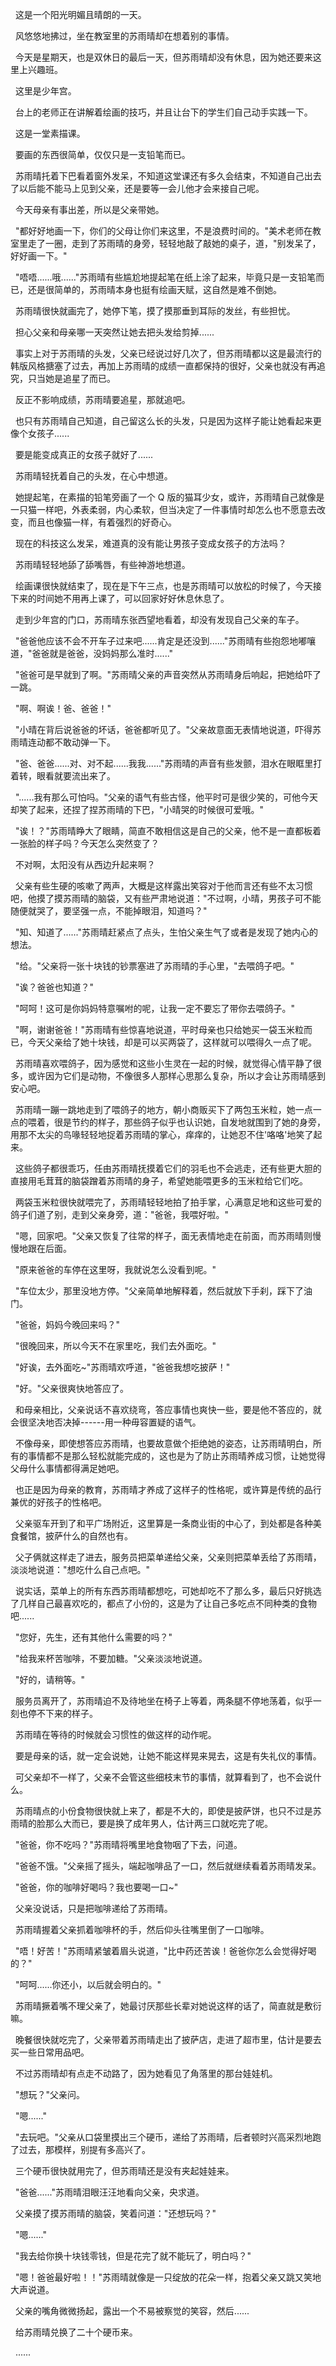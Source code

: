 <link rel="stylesheet" href="../../styles/text.css" />

  这是一个阳光明媚且晴朗的一天。

  风悠悠地拂过，坐在教室里的苏雨晴却在想着别的事情。

 
今天是星期天，也是双休日的最后一天，但苏雨晴却没有休息，因为她还要来这里上兴趣班。

  这里是少年宫。

  台上的老师正在讲解着绘画的技巧，并且让台下的学生们自己动手实践一下。

  这是一堂素描课。

  要画的东西很简单，仅仅只是一支铅笔而已。

 
苏雨晴托着下巴看着窗外发呆，不知道这堂课还有多久会结束，不知道自己出去了以后能不能马上见到父亲，还是要等一会儿他才会来接自己呢。

  今天母亲有事出差，所以是父亲带她。

 
"都好好地画一下，你们的父母让你们来这里，不是浪费时间的。"美术老师在教室里走了一圈，走到了苏雨晴的身旁，轻轻地敲了敲她的桌子，道，"别发呆了，好好画一下。"

 
"唔唔......哦......"苏雨晴有些尴尬地提起笔在纸上涂了起来，毕竟只是一支铅笔而已，还是很简单的，苏雨晴本身也挺有绘画天赋，这自然是难不倒她。

  苏雨晴很快就画完了，她停下笔，摸了摸那垂到耳际的发丝，有些担忧。

  担心父亲和母亲哪一天突然让她去把头发给剪掉......

 
事实上对于苏雨晴的头发，父亲已经说过好几次了，但苏雨晴都以这是最流行的韩版风格搪塞了过去，再加上苏雨晴的成绩一直都保持的很好，父亲也就没有再追究，只当她是追星了而已。

  反正不影响成绩，苏雨晴要追星，那就追吧。

 
也只有苏雨晴自己知道，自己留这么长的头发，只是因为这样子能让她看起来更像个女孩子......

  要是能变成真正的女孩子就好了......

  苏雨晴轻抚着自己的头发，在心中想道。

 
她提起笔，在素描的铅笔旁画了一个 Q 版的猫耳少女，或许，苏雨晴自己就像是一只猫一样吧，外表柔弱，内心柔软，但当决定了一件事情时却怎么也不愿意去改变，而且也像猫一样，有着强烈的好奇心。

  现在的科技这么发呆，难道真的没有能让男孩子变成女孩子的方法吗？

  苏雨晴轻轻地舔了舔嘴唇，有些神游地想道。

 
绘画课很快就结束了，现在是下午三点，也是苏雨晴可以放松的时候了，今天接下来的时间她不用再上课了，可以回家好好休息休息了。

  走到少年宫的门口，苏雨晴东张西望地看着，却没有发现自己父亲的车子。

 
"爸爸他应该不会不开车子过来吧......肯定是还没到......"苏雨晴有些抱怨地嘟嚷道，"爸爸就是爸爸，没妈妈那么准时......"

 
"爸爸可是早就到了啊。"苏雨晴父亲的声音突然从苏雨晴身后响起，把她给吓了一跳。

  "啊、啊诶！爸、爸爸！"

 
"小晴在背后说爸爸的坏话，爸爸都听见了。"父亲故意面无表情地说道，吓得苏雨晴连动都不敢动弹一下。

 
"爸、爸爸......对、对不起......我我......"苏雨晴的声音有些发颤，泪水在眼眶里打着转，眼看就要流出来了。

 
"......我有那么可怕吗。"父亲的语气有些古怪，他平时可是很少笑的，可他今天却笑了起来，还捏了捏苏雨晴的下巴，"小晴哭的时候很可爱哦。"

 
"诶！？"苏雨晴睁大了眼睛，简直不敢相信这是自己的父亲，他不是一直都板着一张脸的样子吗？今天怎么突然变了？

  不对啊，太阳没有从西边升起来啊？

 
父亲有些生硬的咳嗽了两声，大概是这样露出笑容对于他而言还有些不太习惯吧，他摸了摸苏雨晴的脑袋，又有些严肃地说道："不过啊，小晴，男孩子可不能随便就哭了，要坚强一点，不能掉眼泪，知道吗？"

 
"知、知道了......"苏雨晴赶紧点了点头，生怕父亲生气了或者是发现了她内心的想法。

  "给。"父亲将一张十块钱的钞票塞进了苏雨晴的手心里，"去喂鸽子吧。"

  "诶？爸爸也知道？"

  "呵呵！这可是你妈妈特意嘱咐的呢，让我一定不要忘了带你去喂鸽子。"

 
"啊，谢谢爸爸！"苏雨晴有些惊喜地说道，平时母亲也只给她买一袋玉米粒而已，今天父亲给了她十块钱，却是可以买两袋了，这样就可以喂得久一点了呢。

 
苏雨晴喜欢喂鸽子，因为感觉和这些小生灵在一起的时候，就觉得心情平静了很多，或许因为它们是动物，不像很多人那样心思那么复杂，所以才会让苏雨晴感到安心吧。

 
苏雨晴一蹦一跳地走到了喂鸽子的地方，朝小商贩买下了两包玉米粒，她一点一点的喂着，很是节约的样子，那些鸽子似乎也认识她，自发地就围到了她的身旁，用那不太尖的鸟喙轻轻地捉着苏雨晴的掌心，痒痒的，让她忍不住'咯咯'地笑了起来。

 
这些鸽子都很乖巧，任由苏雨晴抚摸着它们的羽毛也不会逃走，还有些更大胆的直接用毛茸茸的脑袋蹭着苏雨晴的身子，希望她能喂更多的玉米粒给它们吃。

 
两袋玉米粒很快就喂完了，苏雨晴轻轻地拍了拍手掌，心满意足地和这些可爱的鸽子们道了别，走到父亲身旁，道："爸爸，我喂好啦。"

 
"嗯，回家吧。"父亲又恢复了往常的样子，面无表情地走在前面，而苏雨晴则慢慢地跟在后面。

  "原来爸爸的车停在这里呀，我就说怎么没看到呢。"

 
"车位太少，那里没地方停。"父亲简单地解释着，然后就放下手刹，踩下了油门。

  "爸爸，妈妈今晚回来吗？"

  "很晚回来，所以今天不在家里吃，我们去外面吃。"

  "好诶，去外面吃\~"苏雨晴欢呼道，"爸爸我想吃披萨！"

  "好。"父亲很爽快地答应了。

 
和母亲相比，父亲说话不喜欢绕弯，答应事情也爽快一些，要是他不答应的，就会很坚决地否决掉------用一种毋容置疑的语气。

 
不像母亲，即使想答应苏雨晴，也要故意做个拒绝她的姿态，让苏雨晴明白，所有的事情都不是那么轻松就能完成的，这也是为了防止苏雨晴养成习惯，让她觉得父母什么事情都得满足她吧。

 
也正是因为母亲的教育，苏雨晴才养成了这样子的性格呢，或许算是传统的品行兼优的好孩子的性格吧。

 
父亲驱车开到了和平广场附近，这里算是一条商业街的中心了，到处都是各种美食餐馆，披萨什么的自然也有。

 
父子俩就这样走了进去，服务员把菜单递给父亲，父亲则把菜单丢给了苏雨晴，淡淡地说道："想吃什么自己点吧。"

 
说实话，菜单上的所有东西苏雨晴都想吃，可她却吃不了那么多，最后只好挑选了几样自己最喜欢吃的，都点了小份的，这是为了让自己多吃点不同种类的食物吧......

  "您好，先生，还有其他什么需要的吗？"

  "给我来杯苦咖啡，不要加糖。"父亲淡淡地说道。

  "好的，请稍等。"

 
服务员离开了，苏雨晴迫不及待地坐在椅子上等着，两条腿不停地荡着，似乎一刻也停不下来的样子。

  苏雨晴在等待的时候就会习惯性的做这样的动作呢。

  要是母亲的话，就一定会说她，让她不能这样晃来晃去，这是有失礼仪的事情。

 
可父亲却不一样了，父亲不会管这些细枝末节的事情，就算看到了，也不会说什么。

 
苏雨晴点的小份食物很快就上来了，都是不大的，即使是披萨饼，也只不过是苏雨晴的脸那么大而已，要是换了成年男人，估计两三口就吃完了呢。

  "爸爸，你不吃吗？"苏雨晴将嘴里地食物咽了下去，问道。

  "爸爸不饿。"父亲摇了摇头，端起咖啡品了一口，然后就继续看着苏雨晴发呆。

  "爸爸，你的咖啡好喝吗？我也要喝一口\~"

  父亲没说话，只是把咖啡递给了苏雨晴。

  苏雨晴握着父亲抓着咖啡杯的手，然后仰头往嘴里倒了一口咖啡。

 
"唔！好苦！"苏雨晴紧皱着眉头说道，"比中药还苦诶！爸爸你怎么会觉得好喝的？"

  "呵呵......你还小，以后就会明白的。"

 
苏雨晴撅着嘴不理父亲了，她最讨厌那些长辈对她说这样的话了，简直就是敷衍嘛。

 
晚餐很快就吃完了，父亲带着苏雨晴走出了披萨店，走进了超市里，估计是要去买一些日常用品吧。

  不过苏雨晴却有点走不动路了，因为她看见了角落里的那台娃娃机。

  "想玩？"父亲问。

  "嗯......"

 
"去玩吧。"父亲从口袋里摸出三个硬币，递给了苏雨晴，后者顿时兴高采烈地跑了过去，那模样，别提有多高兴了。

  三个硬币很快就用完了，但苏雨晴还是没有夹起娃娃来。

  "爸爸......"苏雨晴泪眼汪汪地看向父亲，央求道。

  父亲摸了摸苏雨晴的脑袋，笑着问道："还想玩吗？"

  "嗯......"

  "我去给你换十块钱零钱，但是花完了就不能玩了，明白吗？"

 
"嗯！爸爸最好啦！！"苏雨晴就像是一只绽放的花朵一样，抱着父亲又跳又笑地大声说道。

  父亲的嘴角微微扬起，露出一个不易被察觉的笑容，然后......

  给苏雨晴兑换了二十个硬币来。

  ......
